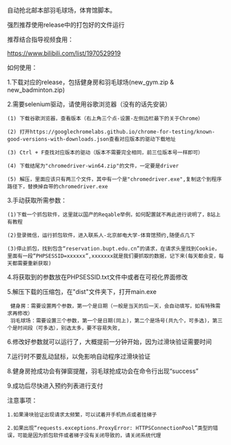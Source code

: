 自动抢北邮本部羽毛球场，体育馆脚本。

强烈推荐使用release中的打包好的文件运行

推荐结合指导视频食用：

https://www.bilibili.com/list/1970529919

如何使用：

  1.下载对应的release，包括健身房和羽毛球场(new_gym.zip & new_badminton.zip)
  
  2.需要selenium驱动，请使用谷歌浏览器（没有的话先安装）
  
    (1) 下载谷歌浏览器，查看版本（右上角三个点-设置-左侧边栏最下的关于Chrome）
    
    (2) 打开https://googlechromelabs.github.io/chrome-for-testing/known-good-versions-with-downloads.json查看对应版本的驱动下载地址
    
    (3) Ctrl + F查找对应版本的驱动（版本不需要完全相同，前三位版本号一样即可）
    
    (4) 下载结尾为"chromedriver-win64.zip"的文件，一定要是driver
    
    (5) 解压，里面应该只有两三个文件，其中有一个是"chromedriver.exe",复制这个到程序路径下，替换掉自带的chromedriver.exe
    
        
  3.手动获取所需参数：
  
    (1)下载一个抓包软件，这里就以国产的Reqable举例，如何配置就不再此进行说明了，B站上有教程
    
    (2)登录微信，运行抓包软件，进入联系人-北京邮电大学-体育馆预约,随便点几下
    
    (3)停止抓包，找到包含“reservation.bupt.edu.cn”的请求，在请求头里找到Cookie，里面有一段“PHPSESSID=xxxxxx”,xxxxxxx就是我们要抓取的数据，记下来(每天都会变，每天都需要重新获取)
    
  4.将获取到的参数放在PHPSESSID.txt文件中或者在可视化界面修改

  5.解压下载的压缩包，在"dist"文件夹下，打开main.exe

     健身房：需要设置两个参数，第一个是日期（一般是当天的后一天，会自动填写，如有特殊需求再修改）
     羽毛球场：需要设置三个参数，第一个是日期(同上)，第二个是场号(共九个，可多选)，第三个是时间段（可多选），别选太多，要不容易失败,

  6.修改好参数就可以运行了，大概提前一分钟开始，因为过滑块验证需要时间

  7.运行时不要乱动鼠标，以免影响自动程序过滑块验证
  
  8.健身房抢成功会有弹窗提醒，羽毛球抢成功会在命令行出现“success”

  9.成功后尽快进入预约列表进行支付

  
  注意事项：
  
    1.如果滑块验证出现请求太频繁，可以试着开手机热点或者挂梯子
    
    2.如果出现“requests.exceptions.ProxyError: HTTPSConnectionPool”类型的错误，可能是因为抓包软件或者梯子没有关闭导致的，请关闭系统代理

    

